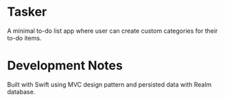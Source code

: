 # Tasker 
A minimal to-do list app where user can create custom categories for their to-do items.
# Development Notes 
Built with Swift using MVC design pattern and persisted data with Realm database.
   
